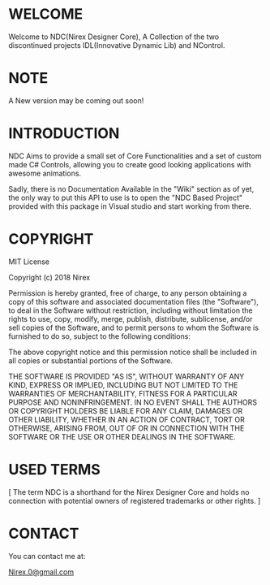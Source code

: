 WELCOME
=======

Welcome to NDC(Nirex Designer Core), A Collection of the two discontinued projects IDL(Innovative Dynamic Lib) and NControl.

NOTE
====

A New version may be coming out soon!

INTRODUCTION
============

NDC Aims to provide a small set of Core
Functionalities and a set of custom made 
C# Controls, allowing you to create good
looking applications with awesome animations.



Sadly, there is no Documentation Available 
in the "Wiki" section as of yet, the only 
way to put this API to use is to open the 
"NDC Based Project" provided with this package 
in Visual studio and start working from there. 

COPYRIGHT 
=========
MIT License

Copyright (c) 2018 Nirex

Permission is hereby granted, free of charge, to any person obtaining a copy
of this software and associated documentation files (the "Software"), to deal
in the Software without restriction, including without limitation the rights
to use, copy, modify, merge, publish, distribute, sublicense, and/or sell
copies of the Software, and to permit persons to whom the Software is
furnished to do so, subject to the following conditions:

The above copyright notice and this permission notice shall be included in all
copies or substantial portions of the Software.

THE SOFTWARE IS PROVIDED "AS IS", WITHOUT WARRANTY OF ANY KIND, EXPRESS OR
IMPLIED, INCLUDING BUT NOT LIMITED TO THE WARRANTIES OF MERCHANTABILITY,
FITNESS FOR A PARTICULAR PURPOSE AND NONINFRINGEMENT. IN NO EVENT SHALL THE
AUTHORS OR COPYRIGHT HOLDERS BE LIABLE FOR ANY CLAIM, DAMAGES OR OTHER
LIABILITY, WHETHER IN AN ACTION OF CONTRACT, TORT OR OTHERWISE, ARISING FROM,
OUT OF OR IN CONNECTION WITH THE SOFTWARE OR THE USE OR OTHER DEALINGS IN THE
SOFTWARE.


USED TERMS
==========

[ The term NDC is a shorthand for the Nirex Designer Core and holds no connection with potential owners of registered trademarks or other rights. ]

CONTACT
=======

You can contact me at:

Nirex.0@gmail.com
